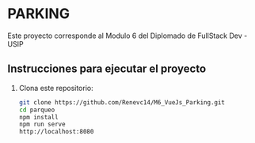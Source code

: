 # PARKING

Este proyecto corresponde al Modulo 6 del Diplomado de FullStack Dev - USIP
## Instrucciones para ejecutar el proyecto

1. Clona este repositorio:
   ```bash
   git clone https://github.com/Renevc14/M6_VueJs_Parking.git
   cd parqueo
   npm install
   npm run serve
   http://localhost:8080
   
